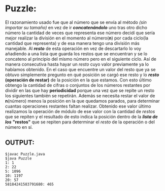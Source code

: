 # Puzzle: 

  El razonamiento usado fue que al número que se envía al método _(sin importar su tamaño)_ en vez de ir ___concatenándolo___ uno tras otro dicho número la cantidad de veces que representa ese número decidí que sería mejor realizar la división en el momento al número(__n__) por cada ciclo(la cantidad que representa) y de esa manera tengo una división más manejable. Al ___resto___ de esta operación en vez de descartarlo lo voy añadiendo a una lista que guarda los restos que se encuentran y se lo concateno al principio del mismo número pero en el siguiente ciclo. Así de manera consecutiva hasta hayar un _resto_ cuyo valor previamente ya lo habíamos obtenido. 
En el caso que encuentre un valor del resto que ya se obtuvo simplemente pregunto en qué posición se cargó ese resto y lo ___resto___ __(operación de restar)__ de la posición en la que estamos. Con esto último obtengo la cantidad de cifras o conjuntos de los números restantes por dividir en las que hay __periodicidad__ porque una vez 
que se repite un resto los siguientes también se repetirán. Además se necesita restar el valor de __n__(número) menos la posición en la que quedamos parados, para determinar 
cuantas operaciones restantes faltan realizar.
Obtenido ese valor último realizamos la operación de módulo de ese valor con la cantidad de _restos_ que se repiten y el resultado de esto indica la posición 
dentro de la ___lista de los___ __"restos"__ que se repiten para determinar el _resto_ de la operación o del número en sí. 

## OUTPUT:

```console
$javac Puzzle.java
$java Puzzle
1: 1
2: 22
5: 1096
10: 1197
20: 57
58184241583791680: 465
```
